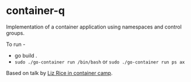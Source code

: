 # container-q
Implementation of a container application using namespaces and control groups.

To run -
  - go build .
  - `sudo ./go-container run /bin/bash` or `sudo ./go-container run ps ax`
 
Based on talk by [Liz Rice in container camp](https://www.youtube.com/watch?v=Utf-A4rODH8).
